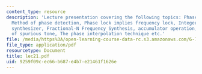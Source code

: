 ```yaml
---
content_type: resource
description: 'Lecture presentation covering the following topics: Phase-Locked Loop,
  Method of phase detection, Phase lock implies frequency lock, Integer-N Frequency
  synthesizer, Fractional-N Frequency Synthesis, accumulator operation, The issue
  of spurious tone, The phase interpolation technique etc.'
file: /media/https%3A/open-learning-course-data-rc.s3.amazonaws.com/6-776-high-speed-communication-circuits-spring-2005/9259f09cec66b687e4b7e21461f1626e_lec21.pdf
file_type: application/pdf
resourcetype: Document
title: lec21.pdf
uid: 9259f09c-ec66-b687-e4b7-e21461f1626e
---
```

